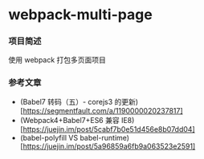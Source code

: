 # webpack-multi-page

### 项目简述

使用 webpack 打包多页面项目

### 参考文章

-   (Babel7 转码（五）- corejs3 的更新)[https://segmentfault.com/a/1190000020237817]
-   (Webpack4+Babel7+ES6 兼容 IE8)[https://juejin.im/post/5cabf7b0e51d456e8b07dd04]
-   (babel-polyfill VS babel-runtime)[https://juejin.im/post/5a96859a6fb9a063523e2591]
